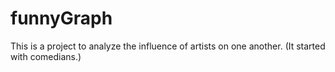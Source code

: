 funnyGraph
==========
This is a project to analyze the influence of artists on one another. (It started with comedians.)
